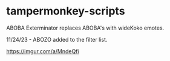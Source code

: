 # tampermonkey-scripts

ABOBA Exterminator replaces ABOBA's with wideKoko emotes.

11/24/23 - ABOZO added to the filter list.

https://imgur.com/a/MndeQfi
